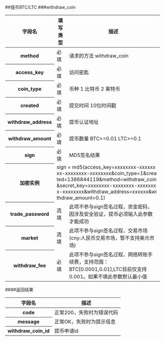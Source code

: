 ##提币BTC/LTC 
###withdraw_coin
<table class="table table-bordered">
    <thead>
    <tr>
        <th>字段名</th>
        <th>填写类型</th>
        <th>描述</th>
    </tr>
    </thead>
    <tbody>
    <tr>
        <th>method</th>
        <td>必填</td>
        <td>请求的方法 withdraw_coin</td>
    </tr>
    <tr>
        <th>access_key</th>
        <td>必填</td>
        <td>访问密匙</td>
    </tr>
    <tr>
        <th>coin_type</th>
        <td>必填</td>
        <td>币种 1 比特币 2 莱特币</td>
    </tr>
    <tr>
        <th>created</th>
        <td>必填</td>
        <td>提交时间 10位时间戳</td>
    </tr>
    <tr>
        <th>withdraw_address</th>
        <td>必填</td>
        <td>提币认证地址</td>
    </tr>
    <tr>
        <th>withdraw_amount</th>
        <td>必填</td>
        <td>提币数量 BTC&gt;=0.01 LTC&gt;=0.1</td>
    </tr>
    <tr>
        <th>sign</th>
        <td>必填</td>
        <td>MD5签名结果</td>
    </tr>
    <tr>
        <th>加密实例</th>
        <td colspan="2" style="word-break: break-all;">sign = md5(access_key=xxxxxxxx-xxxxxxxx-xxxxxxxx-xxxxxxxx&amp;coin_type=1&amp;created=1386844119&amp;method=withdraw_coin&amp;secret_key=xxxxxxxx-xxxxxxxx-xxxxxxxx-xxxxxxxx&amp;withdraw_address=xxxxxx&amp;withdraw_amount=0.1)
        </td>
    </tr>
    <tr>
        <th>trade_password</th>
        <td>选填</td>
        <td>此项不参与sign签名过程，资金密码，因涉及安全验证，提币必须输入此参数才能成功</td>
    </tr>
    <tr>
        <th>market</th>
        <td>选填</td>
        <td>此项不参与sign签名过程，交易市场(cny:人民币交易市场，暂不支持美元市场)</td>
    </tr>
    <tr>
        <th>withdraw_fee</th>
        <td>必填</td>
        <td>此项不参与sign签名过程，网络转账手续费，支持范围：BTC[0.0001,0.01],LTC目前仅支持0.001。如果不填此参数默认最小值</td>
    </tr>
    </tbody>
</table>
####返回结果
<table class="table table-bordered">
    <thead>
    <tr>
        <th>字段名</th>
        <th>描述</th>
    </tr>
    </thead>
    <tbody>
    <tr>
        <th>code</th>
        <td>正常200，失败时为错误代码</td>
    </tr>
    <tr>
        <th>message</th>
        <td>正常OK，失败时为提示信息</td>
    </tr>
    <tr>
        <th>withdraw_coin_id</th>
        <td>提币申请id</td>
    </tr>
    </tbody>
</table>
